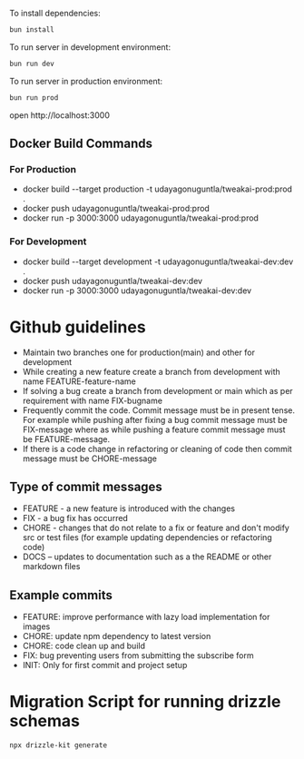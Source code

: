 To install dependencies:
```sh
bun install
```

To run server in development environment:
```sh
bun run dev
```

To run server in production environment:
```sh
bun run prod
```

open http://localhost:3000

## Docker Build Commands
### For Production
- docker build --target production -t udayagonuguntla/tweakai-prod:prod .
- docker push udayagonuguntla/tweakai-prod:prod
- docker run -p 3000:3000 udayagonuguntla/tweakai-prod:prod
### For Development
- docker build --target development -t udayagonuguntla/tweakai-dev:dev .
- docker push udayagonuguntla/tweakai-dev:dev
- docker run -p 3000:3000 udayagonuguntla/tweakai-dev:dev 

# Github guidelines
- Maintain two branches one for production(main) and other for development
- While creating a new feature create a branch from development with name FEATURE-feature-name
- If solving a bug create a branch from development or main which as per requirement with name FIX-bugname
- Frequently commit the code. Commit message must be in present tense. For example while pushing after fixing a bug commit message must be FIX-message where as while pushing a feature commit message must be FEATURE-message.
- If there is a code change in refactoring or cleaning of code then commit message must be CHORE-message
## Type of commit messages
- FEATURE - a new feature is introduced with the changes
- FIX - a bug fix has occurred
- CHORE - changes that do not relate to a fix or feature and don't modify src or test files (for example updating dependencies or refactoring code)
- DOCS – updates to documentation such as a the README or other markdown files

## Example commits
- FEATURE: improve performance with lazy load implementation for images
- CHORE: update npm dependency to latest version
- CHORE: code clean up and build 
- FIX: bug preventing users from submitting the subscribe form
- INIT: Only for first commit and project setup

# Migration Script for running drizzle schemas
```sh
npx drizzle-kit generate

```